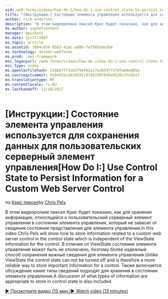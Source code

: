```yaml
---
uid: web-forms/videos/how-do-i/how-do-i-use-control-state-to-persist-information-for-a-custom-web-server-control
title: "[Инструкции:] Состояние элемента управления используется для сохранения данных для пользовательских серверный элемент управления | Документы Microsoft"
author: rick-anderson
description: "В этом видеоролике пиксел Крис будет показано, как для хранения информации, относящейся к пользовательский серверный элемент управления в состоянии элемента управления, который не зависит от ViewState..."
ms.author: aspnetcontent
manager: wpickett
ms.date: 12/17/2007
ms.topic: article
ms.assetid: 3004c934-0563-41ac-ad80-fef985e9e5b4
ms.technology: dotnet-webforms
ms.prod: .net-framework
msc.legacyurl: /web-forms/videos/how-do-i/how-do-i-use-control-state-to-persist-information-for-a-custom-web-server-control
msc.type: video
ms.openlocfilehash: 219bbff73a62f94f82a17e2659772787a04e985e
ms.sourcegitcommit: 9a9483aceb34591c97451997036a9120c3fe2baf
ms.translationtype: MT
ms.contentlocale: ru-RU
ms.lasthandoff: 11/10/2017
---
```

<a name="how-do-i-use-control-state-to-persist-information-for-a-custom-web-server-control"></a><span data-ttu-id="d479e-103">[Инструкции:] Состояние элемента управления используется для сохранения данных для пользовательских серверный элемент управления</span><span class="sxs-lookup"><span data-stu-id="d479e-103">[How Do I:] Use Control State to Persist Information for a Custom Web Server Control</span></span>
====================
<span data-ttu-id="d479e-104">по [Крис пиксел](https://twitter.com/chrispels)</span><span class="sxs-lookup"><span data-stu-id="d479e-104">by [Chris Pels](https://twitter.com/chrispels)</span></span>

<span data-ttu-id="d479e-105">В этом видеоролике пиксел Крис будет показано, как для хранения информации, относящейся к пользовательский серверный элемент управления в состоянии элемента управления, который не зависит от сведения состояния представления для элемента управления.</span><span class="sxs-lookup"><span data-stu-id="d479e-105">In this video Chris Pels will show how to store information related to a custom web server control in the control state which is independent of the ViewState information for the control.</span></span> <span data-ttu-id="d479e-106">В отличие от ViewState состояние элемента управления может быть не отключено, поэтому более надежный способ сохранения важные сведения для элемента управления.</span><span class="sxs-lookup"><span data-stu-id="d479e-106">Unlike ViewState the control state can not be turned off and is therefore a more reliable way to store important information for a control.</span></span> <span data-ttu-id="d479e-107">Также включается обсуждение какие типы сведений подходят для хранения в состоянии элемента управления.</span><span class="sxs-lookup"><span data-stu-id="d479e-107">A discussion of what types of information are appropriate to store in control state is also included.</span></span>

[<span data-ttu-id="d479e-108">&#9654; Посмотрите видео (13 мин.)</span><span class="sxs-lookup"><span data-stu-id="d479e-108">&#9654; Watch video (13 minutes)</span></span>](https://channel9.msdn.com/Blogs/ASP-NET-Site-Videos/how-do-i-use-control-state-to-persist-information-for-a-custom-web-server-control)
